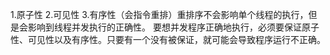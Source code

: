 1.原子性
 2.可见性
 3.有序性（会指令重排）重排序不会影响单个线程的执行，但是会影响到线程并发执行的正确性。
 要想并发程序正确地执行，必须要保证原子性、可见性以及有序性。只要有一个没有被保证，就可能会导致程序运行不正确。



